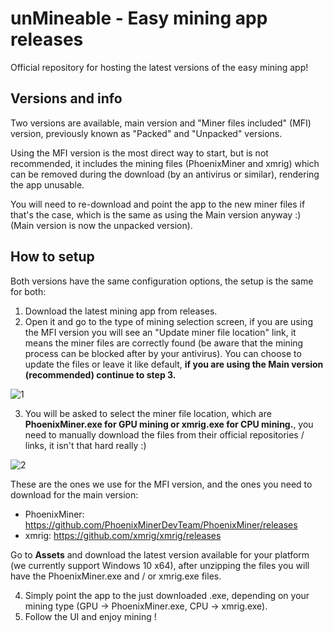 # unMineable - Easy mining app releases
Official repository for hosting the latest versions of the easy mining app!

## Versions and info

Two versions are available, main version and "Miner files included" (MFI) version, previously known as "Packed" and "Unpacked" versions.

Using the MFI version is the most direct way to start, but is not recommended, it includes the mining files (PhoenixMiner and xmrig) which can be removed during the download (by an antivirus or similar), rendering the app unusable. 

You will need to re-download and point the app to the new miner files if that's the case, which is the same as using the Main version anyway :) (Main version is now the unpacked version).

## How to setup

Both versions have the same configuration options, the setup is the same for both:

1. Download the latest mining app from releases.
2. Open it and go to the type of mining selection screen, if you are using the MFI version you will see an "Update miner file location" link, it means the miner files are correctly found (be aware that the mining process can be blocked after by your antivirus). You can choose to update the files or leave it like default, **if you are using the Main version (recommended) continue to step 3.**

![1](https://user-images.githubusercontent.com/83843443/117512936-353a6600-af56-11eb-9f86-b232b80693ac.PNG)

3. You will be asked to select the miner file location, which are **PhoenixMiner.exe for GPU mining or xmrig.exe for CPU mining.**, you need to manually download the files from their official repositories / links, it isn't that hard really :)

![2](https://user-images.githubusercontent.com/83843443/117513094-9bbf8400-af56-11eb-9f5a-baf230ddc3b9.PNG)

These are the ones we use for the MFI version, and the ones you need to download for the main version:

* PhoenixMiner: https://github.com/PhoenixMinerDevTeam/PhoenixMiner/releases
* xmrig: https://github.com/xmrig/xmrig/releases

Go to **Assets** and download the latest version available for your platform (we currently support Windows 10 x64), after unzipping the files you will have the PhoenixMiner.exe and / or xmrig.exe files.

4. Simply point the app to the just downloaded .exe, depending on your mining type (GPU -> PhoenixMiner.exe, CPU -> xmrig.exe).
5. Follow the UI and enjoy mining !
